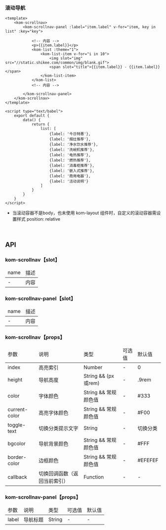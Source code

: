 ### 滚动导航

```
<template>
    <kom-scrollnav>
        <kom-scrollnav-panel :label="item.label" v-for="item, key in list" :key="key">

            <!-- 内容 -->
            <p>{{item.label}}</p>
            <kom-list :theme="1">
                <kom-list-item v-for="i in 10">
                    <img slot="img" src="//static.shikee.com/common/img/blank.gif">
                    <span slot="title">{{item.label}} - {{item.label}}</span>
                </kom-list-item>
            </kom-list>
            <!-- 内容 -->

        </kom-scrollnav-panel>
    </kom-scrollnav>
</template>

<script type="text/babel">
    export default {
        data() {
            return {
                list: [
                    {label: '今日特惠'},
                    {label: '烟灶推荐'},
                    {label: '净水饮水推荐'},
                    {label: '洗碗机推荐'},
                    {label: '电热推荐'},
                    {label: '燃热推荐'},
                    {label: '消毒柜推荐'},
                    {label: '嵌入式推荐'},
                    {label: '商用电器'},
                    {label: '活动说明'}
                ]
            }
        }
    }
</script>
```

- 当滚动容器不是body，也未使用 kom-layout 组件时，自定义的滚动容器需设置样式 position: relative

<br/>

<h2>API</h2>
<h3><strong>kom-scrollnav</strong>【slot】</h3>
<div class="table">
    <table>
        <thead>
        <tr>
            <td>name</td>
            <td>描述</td>
        </tr>
        </thead>
        <tbody>
        <tr>
            <td>-</td>
            <td>内容</td>
        </tr>
        </tbody>
    </table>
</div>
<h3><strong>kom-scrollnav-panel</strong>【slot】</h3>
<div class="table">
    <table>
        <thead>
        <tr>
            <td>name</td>
            <td>描述</td>
        </tr>
        </thead>
        <tbody>
        <tr>
            <td>-</td>
            <td>内容</td>
        </tr>
        </tbody>
    </table>
</div>
<h3><strong>kom-scrollnav</strong>【props】</h3>
<div class="table">
    <table>
        <thead>
        <tr>
            <td>参数</td>
            <td>说明</td>
            <td>类型</td>
            <td>可选值</td>
            <td>默认值</td>
        </tr>
        </thead>
        <tbody>
        <tr>
            <td>index</td>
            <td>高亮索引</td>
            <td>Number</td>
            <td>-</td>
            <td>0</td>
        </tr>
        <tr>
            <td>height</td>
            <td>导航高度</td>
            <td>String &amp;&amp; (px或rem)</td>
            <td>-</td>
            <td>.9rem</td>
        </tr>
        <tr>
            <td>color</td>
            <td>字体颜色</td>
            <td>String &amp;&amp; 常规颜色值</td>
            <td>-</td>
            <td>#333</td>
        </tr>
        <tr>
            <td>current-color</td>
            <td>高亮字体颜色</td>
            <td>String &amp;&amp; 常规颜色值</td>
            <td>-</td>
            <td>#F00</td>
        </tr>
        <tr>
            <td>toggle-text</td>
            <td>切换分类提示文字</td>
            <td>String</td>
            <td>-</td>
            <td>切换分类</td>
        </tr>
        <tr>
            <td>bgcolor</td>
            <td>导航背景颜色</td>
            <td>String &amp;&amp; 常规颜色值</td>
            <td>-</td>
            <td>#FFF</td>
        </tr>
        <tr>
            <td>border-color</td>
            <td>边框颜色</td>
            <td>String &amp;&amp; 常规颜色值</td>
            <td>-</td>
            <td>#EFEFEF</td>
        </tr>
        <tr>
            <td>callback</td>
            <td>切换回调函数（返回当前索引）</td>
            <td>Function</td>
            <td>-</td>
            <td>-</td>
        </tr>
        </tbody>
    </table>
</div>
<h3><strong>kom-scrollnav-panel</strong>【props】</h3>
<div class="table">
    <table>
        <thead>
        <tr>
            <td>参数</td>
            <td>说明</td>
            <td>类型</td>
            <td>可选值</td>
            <td>默认值</td>
        </tr>
        </thead>
        <tbody>
        <tr>
            <td>label</td>
            <td>导航标题</td>
            <td>String</td>
            <td>-</td>
            <td>-</td>
        </tr>
        </tbody>
    </table>
</div>
